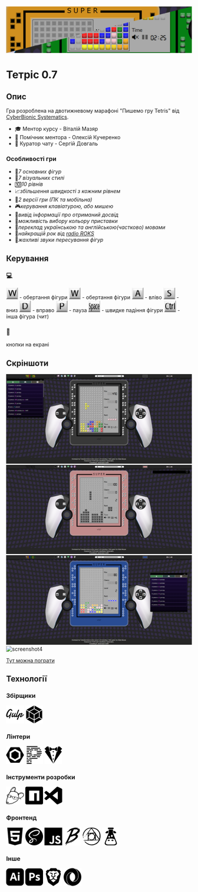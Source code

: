 [![screenshot1](./readme/s5.png)](https://fomenko-tetris-071.netlify.app)

# Тетріс 0.7

## Опис

Гра розроблена на двотижневому марафоні "Пишемо гру Tetris" від [CyberBionic Systematics](https://edu.cbsystematics.com/ua).

-   🎓 Ментор курсу - Віталій Мазяр
-   🤝 Помічник ментора - Олексій Кучеренко
-   🔎 Куратор чату - Сергій Довгаль

### Особливості гри

-   🔲*7 основних фігур*
-   🎀*7 візуальних стилі*
-   🔟*10 рівнів*
-   📈*збільшення швидкості з кожним рівнем*
-   📱*2 версії гри (ПК та мобільна)*
-   🎮*керування клавіатурою, або мишею*
-   🏅*вивід інформації про отриманий досвід*
-   🌈*можливість вибору кольору приставки*
-   💬*переклад українською та англійською(частково) мовами*
-   🤘*найкращій рок від [radio ROKS](https://www.radioroks.ua/)*
-   📢*жахливі звуки пересування фігур*

## Керування

### 💻

<img src="./readme/key-w.svg" alt="W" width="32" height="32"> - обертання фігури
<img src="./readme/key-w.png" alt="W" width="32" height="32"> - обертання фігури
<img src="./readme/key-a.png" alt="A" width="32" height="32"> - вліво
<img src="./readme/key-s.png" alt="S" width="32" height="32"> - вниз
<img src="./readme/key-d.png" alt="D" width="32" height="32"> - вправо
<img src="./readme/key-p.png" alt="P" width="32" height="32"> - пауза
<img src="./readme/key-space.png" alt="Space" width="32" height="32"> - швидке падіння фігури
<img src="./readme/key-ctrl.png" alt="Ctrl" width="32" height="32"> - інша фігура (чит)

<!-- ![W](./readme/key-w.png) - обертання фігури
![A](./readme/key-a.png) - вліво
![S](./readme/key-s.png) - вниз
![D](./readme/key-d.png) - вправо
![P](./readme/key-p.png) - пауза
![Space](./readme/key-space.png) - швидке падіння фігури
![Ctrl](./readme/key-ctrl.png) - інша фігура (чит) -->

### 📱

кнопки на екрані

## Скріншоти

![screenshot1](./readme/s1.png)
![screenshot2](./readme/s2.png)
![screenshot3](./readme/s3.png)
![screenshot4](./readme/s4.png)

[Тут можна пограти](https://fomenko-tetris-071.netlify.app)

## Технології

### Збірщики

![gulp](./readme/technologies/gulp.svg)
![webpack](./readme/technologies/webpack.svg)

### Лінтери

![eslint](./readme/technologies/eslint.svg)
![prettier](./readme/technologies/prettier.svg)
![stylelint](./readme/technologies/stylelint.svg)

### Інструменти розробки

![editorconfig](./readme/technologies/editorconfig.svg)
![npm](./readme/technologies/npm.svg)
![visualstudiocode](./readme/technologies/visualstudiocode.svg)

### Фронтенд

![html5](./readme/technologies/html5.svg)
![sass](./readme/technologies/sass.svg)
![javascript](./readme/technologies/javascript.svg)
![babel](./readme/technologies/babel.svg)
![postcss](./readme/technologies/postcss.svg)
![i18next](./readme/technologies/i18next.svg)

### Інше

![adobeillustrator](./readme/technologies/adobeillustrator.svg)
![adobephotoshop](./readme/technologies/adobephotoshop.svg)
![brave](./readme/technologies/brave.svg)
![json](./readme/technologies/json.svg)
